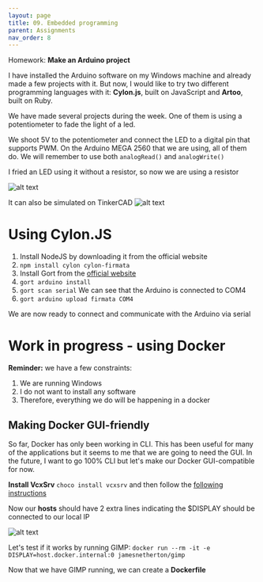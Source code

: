 ```yaml
---
layout: page
title: 09. Embedded programming
parent: Assignments
nav_order: 8
---
```


Homework: **Make an Arduino project**

I have installed the Arduino software on my Windows machine and already made a few projects with it.
But now, I would like to try two different programming languages with it: **Cylon.js**, built on JavaScript and **Artoo**, built on Ruby.

We have made several projects during the week.
One of them is using a potentiometer to fade the light of a led.

We shoot 5V to the potentiometer and connect the LED to a digital pin that supports PWM. On the Arduino MEGA 2560 that we are using, all of them do.
We will remember to use both ```analogRead()``` and ```analogWrite()```

I fried an LED using it without a resistor, so now we are using a resistor

![alt text]({{site.baseurl}}/assets/images/09-arduino/02-breadboard.PNG "breadboard")

It can also be simulated on TinkerCAD
![alt text]({{site.baseurl}}/assets/images/09-arduino/03-tinkercad.PNG "tinkercad")

# Using Cylon.JS

1. Install NodeJS by downloading it from the official website
2. ```npm install cylon cylon-firmata```
3. Install Gort from the [official website](http://gort.io/documentation/getting_started/downloads/)
4. ```gort arduino install```
5. ```gort scan serial```
We can see that the Arduino is connected to COM4
6. ```gort arduino upload firmata COM4```

We are now ready to connect and communicate with the Arduino via serial


# Work in progress - using Docker

**Reminder:** we have a few constraints:
1. We are running Windows
2. I do not want to install any software
3. Therefore, everything we do will be happening in a docker

## Making Docker GUI-friendly

So far, Docker has only been working in CLI. This has been useful for many of the applications but it seems to me that we are going to need the GUI.
In the future, I want to go 100% CLI but let's make our Docker GUI-compatible for now.

**Install VcxSrv**
```choco install vcxsrv``` and then follow the [following instructions](https://dev.to/darksmile92/run-gui-app-in-linux-docker-container-on-windows-host-4kde)

Now our **hosts** should have 2 extra lines indicating the $DISPLAY should be connected to our local IP

![alt text]({{site.baseurl}}/assets/images/09-arduino/01-hostfile.PNG "hostfile")

Let's test if it works by running GIMP:
```docker run --rm -it -e DISPLAY=host.docker.internal:0 jamesnetherton/gimp```

Now that we have GIMP running, we can create a **Dockerfile**